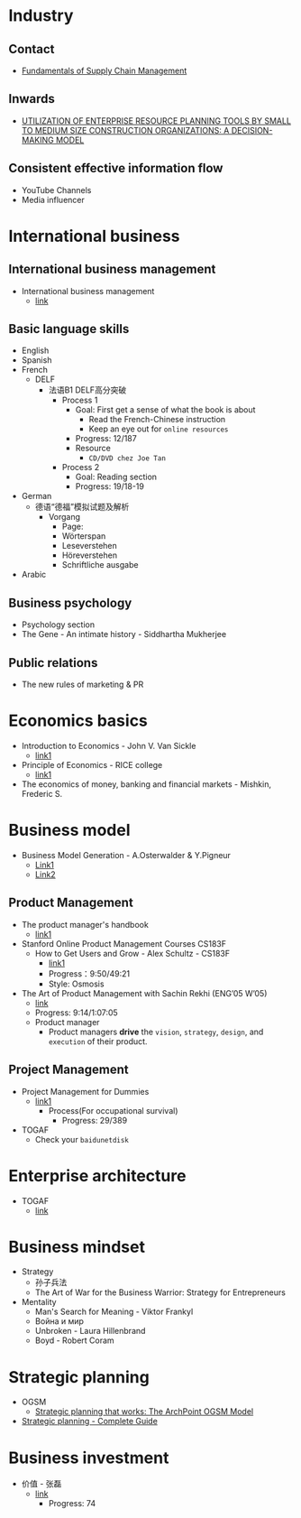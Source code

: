 # Industry
## Contact
- [Fundamentals of Supply Chain Management](https://my.uopeople.edu/pluginfile.php/57436/mod_book/chapter/121631/BUS5116.Lu.Fundamentals.Supply.Chain.Mgmt.pdf)

## Inwards
- [UTILIZATION OF ENTERPRISE RESOURCE
PLANNING TOOLS BY SMALL TO
MEDIUM SIZE CONSTRUCTION
ORGANIZATIONS: A DECISION-MAKING
MODEL](https://drum.lib.umd.edu/bitstream/handle/1903/8087/umi-umd-5251.pdf?sequence=1&isAllowed=y)

## Consistent effective information flow
- YouTube Channels
- Media influencer

# International business

## International business management
- International business management
  - [link](http://jnujprdistance.com/assets/lms/LMS%20JNU/MBA/MBA%20-%20Marketing%20Management/Sem%20IV/International%20Business%20Management/International%20Business%20Management.pdf)

## Basic language skills
- English
- Spanish
- French
  - DELF
    - 法语B1 DELF高分突破
      - Process 1
        - Goal: First get a sense of what the book is about
          - Read the French-Chinese instruction
          - Keep an eye out for `online resources`
        - Progress: 12/187
        - Resource
          - `CD/DVD chez Joe Tan`
      - Process 2
        - Goal: Reading section
        - Progress: 19/18-19
- German
  - 德语“德福”模拟试题及解析
    - Vorgang
      - Page:
      - Wörterspan
      - Leseverstehen
      - Höreverstehen
      - Schriftliche ausgabe
- Arabic
## Business psychology
- Psychology section
- The Gene - An intimate history - Siddhartha Mukherjee

## Public relations
- The new rules of marketing & PR


# Economics basics
- Introduction to Economics - John V. Van Sickle
  - [link1](https://mises-media.s3.amazonaws.com/Introduction%20to%20Economics_5.pdf)
- Principle of Economics - RICE college
  - [link1](https://cnx.org/contents/aWGdK2jw@11.347:JgDXaOLP@11/Introduction)
- The economics of money, banking and financial markets - Mishkin, Frederic S.
# Business model
- Business Model Generation - A.Osterwalder & Y.Pigneur
  - [Link1](https://tudelft.openresearch.net/image/2015/10/28/business_model_generation.pdf)
  - [Link2](https://profesores.virtual.uniandes.edu.co/~isis1404/dokuwiki/lib/exe/fetch.php?media=bibliografia:9_business_model_generation.pdf)

## Product Management
- The product manager's handbook
  - [link1](http://www.untag-smd.ac.id/files/Perpustakaan_Digital_2/PRODUCTION%20MANAGEMENTThe%20Product%20Managers%20Handbook%20-%20The%20Complete%20Product%20Management%20Resource.%5B20.pdf)
- Stanford Online Product Management Courses CS183F
  - How to Get Users and Grow - Alex Schultz - CS183F
    - [link1](https://www.youtube.com/watch?v=URiIsrdplbo&list=PLy23U2Hszonu2CoIvREPFEJ6SswwjGYMY)
    - Progress：9:50/49:21
    - Style: Osmosis
- The Art of Product Management with Sachin Rekhi (ENG’05 W’05)
  - [link](https://www.youtube.com/watch?v=huTSPanUlQM)
  - Progress: 9:14/1:07:05
  - Product manager
    - Product managers **drive** the `vision`, `strategy`, `design`, and `execution` of their product.
## Project Management
- Project Management for Dummies
  - [link1](http://ce.sharif.edu/courses/90-91/1/ce428-1/resources/root/ebooksclub.org__Project_Management_For_Dummies__3rd_Edition.pdf)
    - Process(For occupational survival)
      - Progress: 29/389
- TOGAF
  - Check your `baidunetdisk`

# Enterprise architecture
- TOGAF
  - [link](https://drive.google.com/file/d/1A_uFZl2GWM5STLFl-KCkVOVf-sl5BMTP/view?usp=sharing)

# Business mindset
- Strategy
  - 孙子兵法
  - The Art of War for the Business Warrior: Strategy for Entrepreneurs
- Mentality
  - Man's Search for Meaning - Viktor Frankyl
  - Война и мир
  - Unbroken - Laura Hillenbrand
  - Boyd - Robert Coram

# Strategic planning
- OGSM
  - [Strategic planning that works: The ArchPoint OGSM Model](http://www.sosbiz.biz/1/upload/ogsm_strategicplanning.pdf)
- [Strategic planning - Complete Guide](https://onstrategyhq.com/wp-content/uploads/2016/04/CompleteGuide.pdf)


# Business investment
- 价值 - 张磊
  - [link](https://drive.google.com/file/d/1xQccrkOvgpjmM7Q9BcRt0WJBGGro_Kc4/view?usp=sharing)
    - Progress: 74